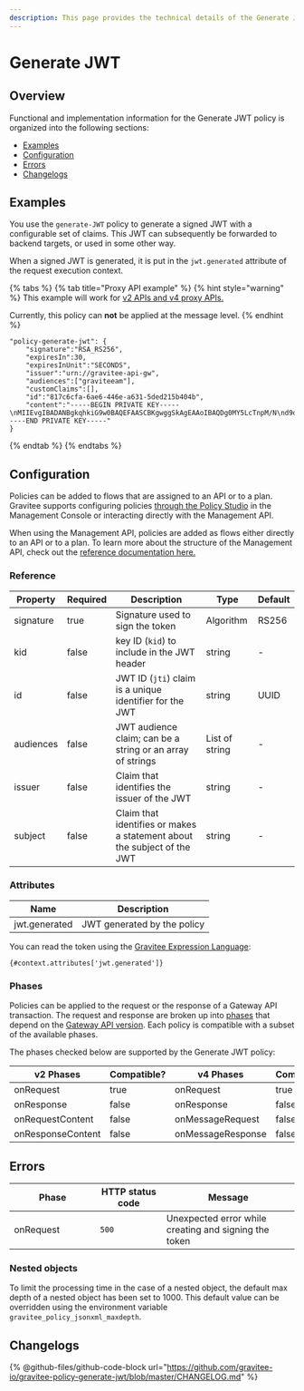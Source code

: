 ```yaml
---
description: This page provides the technical details of the Generate JWT policy
---
```


# Generate JWT

## Overview

Functional and implementation information for the Generate JWT policy is organized into the following sections:

* [Examples](template-policy-rework-structure-10.md#examples)
* [Configuration](template-policy-rework-structure-10.md#configuration)
* [Errors](template-policy-rework-structure-10.md#errors)
* [Changelogs](template-policy-rework-structure-10.md#changelogs)

## Examples

You use the `generate-JWT` policy to generate a signed JWT with a configurable set of claims. This JWT can subsequently be forwarded to backend targets, or used in some other way.

When a signed JWT is generated, it is put in the `jwt.generated` attribute of the request execution context.

{% tabs %}
{% tab title="Proxy API example" %}
{% hint style="warning" %}
This example will work for [v2 APIs and v4 proxy APIs.](../../overview/gravitee-api-definitions-and-execution-engines.md)

Currently, this policy can **not** be applied at the message level.
{% endhint %}

```
"policy-generate-jwt": {
    "signature":"RSA_RS256",
    "expiresIn":30,
    "expiresInUnit":"SECONDS",
    "issuer":"urn://gravitee-api-gw",
    "audiences":["graviteeam"],
    "customClaims":[],
    "id":"817c6cfa-6ae6-446e-a631-5ded215b404b",
    "content":"-----BEGIN PRIVATE KEY-----\nMIIEvgIBADANBgkqhkiG9w0BAQEFAASCBKgwggSkAgEAAoIBAQDg0MY5LcTnpM/N\nd9ohW/mls6CqF3PoVocwUpKSb324QFuSGvo5s2qzM1JkR2uNTS5lapGltF0Krc5j\nmUgKqVZUx3ie76ngvHTVrz9qNHe9znsTFndtpsaFZuNIiGT8X+eAYgqKUaoKA+3y\nNWynEmXL9ywtFtGommPO1iBwMYfbucuxBmwtklkzxCrFGftAsTJANy8T+CV61TpB\nP2LbFVngfT0uDgjfoG/KMSBUZR88YZNvEyj1mEDPvZPZD6vYUBlTMlWgAwAD+pUn\n6b/a1BsZ69mMvMzvOg9NhuwMLwGDwQ45Gh51Swnzk6a/Oamgpa/ehySfZkypJhPL\ndiutySELAgMBAAECggEBALjo/yFok9wzovfM7I0jqWKxLCS6xYsEII2OXSA0s6Mo\nzCiQJ9/twoVCYTI5zCycntyrmsBAaYavDmK9YJPkVC3HI18WoRNH7pETY4VnQlXL\nz08T24dE9WQkDC1MgkNSXocqHKFIKiOyt7PQXV3NtAzfcGZlrmyPECi/1k5xbt05\nmU1AaM0HAKP5kGmoANEWyaPhYSrShD3EQH8QEjPwrmua62e7kas7x5u5u01tFndv\nG1/rYlApvruwoczBdD3R8WQEdziFn09IcGZUnpBWDkPlEn62qLW8/3k+uF9An9dd\n1c0IoyNopefLvm9W4CXtzFEzJsre32BIutpj66EECAECgYEA+2GYTmd7lVAAMgj/\nMes+HNVqRtg5OiAggx6qvjhi+6hhMLeVKS8mqslMQXewHthbY0+PdyvKRCZnNURj\nUmeZxxk04kOJZqN5ak45NJ6T10PnlZ0vtf2Ym9Mmi4Q29Mzk9SCR9NtVuwRHhGmP\nzOPCXQCwFHeVkqzqkYHIji1ko0sCgYEA5PI5WkWFG/uAPxVZbQreyD1iRgTxEz8B\nn1XefxQ1IV8L5/n48XAgeK1NUbhr4jPSbXL98mX5/RdyCmZORdbPLDRqSVrRepQ3\nAXF82Xp2X9Py/Gn/pIZPXEW54ctnEiW8WVRD2XQ2df1sUq+H5gX/RraiI2O9/CyF\nixZkkC4tIUECgYEAw/lt15HtUpYv0NIawTv4DFqEo/5lft8U+aOq0Oj8ody/CE/W\nxWiw6GxOOquobiOV+3JHEkzdPwwBYhGSrOd/hywrgknMkGvZd/rLti36a9PQc187\nltHBa5nNbu8AORCTXlap8w4bY9UOPDhflwfousCShSJFRTfxFsbrJ4xT7MkCgYBQ\np8TsuHEcWo3jq3HFqH6zrGxinnsPfLLlnyqzOjs9dm6LWtUIuae229bRY1ceaYNI\na6prKuHW99uFLmWE1RhHSm/nR8dkl7KJH6IMO8hYGiMQKYeWPnrW1vmVQkMdcY3Z\nKoZ8pSRKjO0MdCo8LwCvuMeGEC1uGYEybsEeyiW8AQKBgBnkExWeD6KQQL9rrImq\nwhPqz9yuMpIsBtf93fDLXwmy/0VG9L6uDf/3MKl+RYs4PQGe+QQSmXTgqcbHr5ug\nNEFDDK0C9k0Gd0Zl/Z29H6vZWJH9E4ur/xZToeADc3sQT/Ga78LwF8s5EtOPuGVD\nOyCUoLQJgofJWKk2Tp5gKogB\n-----END PRIVATE KEY-----"
}
```
{% endtab %}
{% endtabs %}

## Configuration

Policies can be added to flows that are assigned to an API or to a plan. Gravitee supports configuring policies [through the Policy Studio](../../guides/policy-design/) in the Management Console or interacting directly with the Management API.

When using the Management API, policies are added as flows either directly to an API or to a plan. To learn more about the structure of the Management API, check out the [reference documentation here.](../management-api-reference/)

### Reference

<table><thead><tr><th>Property</th><th data-type="checkbox">Required</th><th>Description</th><th>Type</th><th>Default</th></tr></thead><tbody><tr><td>signature</td><td>true</td><td>Signature used to sign the token</td><td>Algorithm</td><td>RS256</td></tr><tr><td>kid</td><td>false</td><td>key ID (<code>kid</code>) to include in the JWT header</td><td>string</td><td>-</td></tr><tr><td>id</td><td>false</td><td>JWT ID (<code>jti</code>) claim is a unique identifier for the JWT</td><td>string</td><td>UUID</td></tr><tr><td>audiences</td><td>false</td><td>JWT audience claim; can be a string or an array of strings</td><td>List of string</td><td>-</td></tr><tr><td>issuer</td><td>false</td><td>Claim that identifies the issuer of the JWT</td><td>string</td><td>-</td></tr><tr><td>subject</td><td>false</td><td>Claim that identifies or makes a statement about the subject of the JWT</td><td>string</td><td>-</td></tr></tbody></table>

### Attributes

| Name          | Description                 |
| ------------- | --------------------------- |
| jwt.generated | JWT generated by the policy |

You can read the token using the [Gravitee Expression Language](../../guides/policy-design/gravitee-expression-language.md):

```
{#context.attributes['jwt.generated']}
```

### Phases

Policies can be applied to the request or the response of a Gateway API transaction. The request and response are broken up into [phases](broken-reference) that depend on the [Gateway API version](../../overview/gravitee-api-definitions-and-execution-engines.md). Each policy is compatible with a subset of the available phases.

The phases checked below are supported by the Generate JWT policy:

<table data-full-width="false"><thead><tr><th width="202">v2 Phases</th><th width="139" data-type="checkbox">Compatible?</th><th width="198">v4 Phases</th><th data-type="checkbox">Compatible?</th></tr></thead><tbody><tr><td>onRequest</td><td>true</td><td>onRequest</td><td>true</td></tr><tr><td>onResponse</td><td>false</td><td>onResponse</td><td>false</td></tr><tr><td>onRequestContent</td><td>false</td><td>onMessageRequest</td><td>false</td></tr><tr><td>onResponseContent</td><td>false</td><td>onMessageResponse</td><td>false</td></tr></tbody></table>

## Errors

<table data-full-width="false"><thead><tr><th width="210">Phase</th><th width="171">HTTP status code</th><th width="387">Message</th></tr></thead><tbody><tr><td>onRequest</td><td><code>500</code></td><td>Unexpected error while creating and signing the token</td></tr></tbody></table>

### Nested objects

To limit the processing time in the case of a nested object, the default max depth of a nested object has been set to 1000. This default value can be overridden using the environment variable `gravitee_policy_jsonxml_maxdepth`.

## Changelogs

{% @github-files/github-code-block url="https://github.com/gravitee-io/gravitee-policy-generate-jwt/blob/master/CHANGELOG.md" %}
